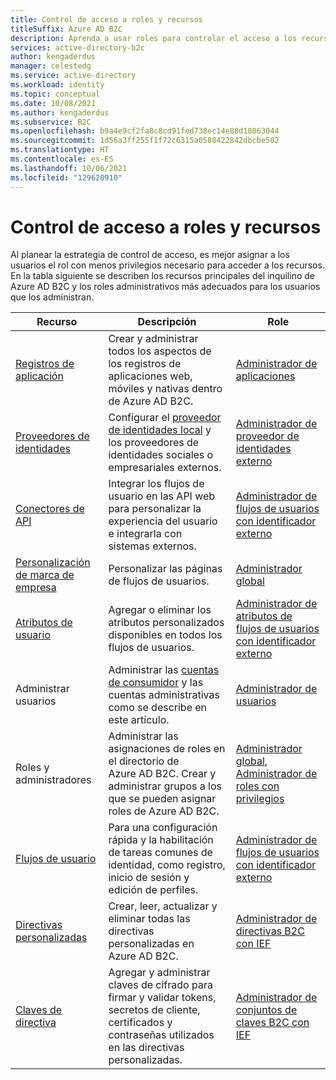 ```yaml
---
title: Control de acceso a roles y recursos
titleSuffix: Azure AD B2C
description: Aprenda a usar roles para controlar el acceso a los recursos.
services: active-directory-b2c
author: kengaderdus
manager: celestedg
ms.service: active-directory
ms.workload: identity
ms.topic: conceptual
ms.date: 10/08/2021
ms.author: kengaderdus
ms.subservice: B2C
ms.openlocfilehash: b9a4e9cf2fa8c8cd91fed738ec14e88d18063044
ms.sourcegitcommit: 1d56a3ff255f1f72c6315a0588422842dbcbe502
ms.translationtype: HT
ms.contentlocale: es-ES
ms.lasthandoff: 10/06/2021
ms.locfileid: "129620910"
---
```

# <a name="roles-and-resource-access-control"></a>Control de acceso a roles y recursos

Al planear la estrategia de control de acceso, es mejor asignar a los usuarios el rol con menos privilegios necesario para acceder a los recursos. En la tabla siguiente se describen los recursos principales del inquilino de Azure AD B2C y los roles administrativos más adecuados para los usuarios que los administran.

|Recurso  |Descripción  |Role  |
|---------|---------|---------|
|[Registros de aplicación](tutorial-register-applications.md) | Crear y administrar todos los aspectos de los registros de aplicaciones web, móviles y nativas dentro de Azure AD B2C.|[Administrador de aplicaciones](../active-directory/roles/permissions-reference.md#application-administrator)|
|[Proveedores de identidades](add-identity-provider.md)| Configurar el [proveedor de identidades local](identity-provider-local.md) y los proveedores de identidades sociales o empresariales externos. | [Administrador de proveedor de identidades externo](../active-directory/roles/permissions-reference.md#external-identity-provider-administrator)|
|[Conectores de API](add-api-connector.md)| Integrar los flujos de usuario en las API web para personalizar la experiencia del usuario e integrarla con sistemas externos.|[Administrador de flujos de usuarios con identificador externo](../active-directory/roles/permissions-reference.md#external-id-user-flow-administrator)|
|[Personalización de marca de empresa](customize-ui.md#configure-company-branding)| Personalizar las páginas de flujos de usuarios.| [Administrador global](../active-directory/roles/permissions-reference.md#global-administrator)|
|[Atributos de usuario](user-flow-custom-attributes.md)| Agregar o eliminar los atributos personalizados disponibles en todos los flujos de usuarios.| [Administrador de atributos de flujos de usuarios con identificador externo](../active-directory/roles/permissions-reference.md#external-id-user-flow-attribute-administrator)|
|Administrar usuarios| Administrar las [cuentas de consumidor](manage-users-portal.md) y las cuentas administrativas como se describe en este artículo.| [Administrador de usuarios](../active-directory/roles/permissions-reference.md#user-administrator)|
|Roles y administradores| Administrar las asignaciones de roles en el directorio de Azure AD B2C. Crear y administrar grupos a los que se pueden asignar roles de Azure AD B2C. |[Administrador global](../active-directory/roles/permissions-reference.md#global-administrator), [Administrador de roles con privilegios](../active-directory/roles/permissions-reference.md#privileged-role-administrator)|
|[Flujos de usuario](user-flow-overview.md)|Para una configuración rápida y la habilitación de tareas comunes de identidad, como registro, inicio de sesión y edición de perfiles.| [Administrador de flujos de usuarios con identificador externo](../active-directory/roles/permissions-reference.md#external-id-user-flow-administrator)|
|[Directivas personalizadas](user-flow-overview.md)| Crear, leer, actualizar y eliminar todas las directivas personalizadas en Azure AD B2C.| [Administrador de directivas B2C con IEF](../active-directory/roles/permissions-reference.md#b2c-ief-policy-administrator)|
|[Claves de directiva](policy-keys-overview.md)|Agregar y administrar claves de cifrado para firmar y validar tokens, secretos de cliente, certificados y contraseñas utilizados en las directivas personalizadas.|[Administrador de conjuntos de claves B2C con IEF](../active-directory/roles/permissions-reference.md#b2c-ief-keyset-administrator)|
